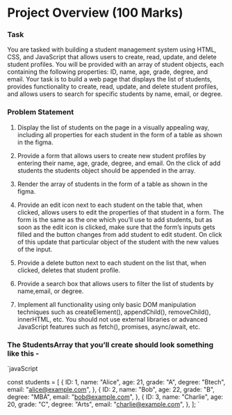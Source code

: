 # Project Overview (100 Marks)

### Task

You are tasked with building a student management system using HTML, CSS, and JavaScript that allows users to create, read, update, and delete student profiles. You will be provided with an array of student objects, each containing the following properties: ID, name, age, grade, degree, and email.
Your task is to build a web page that displays the list of students, provides functionality to create, read, update, and delete student profiles, and allows users to search for specific students by name, email, or degree.

### Problem Statement

1. Display the list of students on the page in a visually appealing way, including all properties for each student in the form of a table as shown in the figma.

2. Provide a form that allows users to create new student profiles by entering their name, age, grade, degree, and email. On the click of add students the students object should be appended in the array.

3. Render the array of students in the form of a table as shown in the figma.

4. Provide an edit icon next to each student on the table that, when clicked, allows users to edit the properties of that student in a form. The form is the same as the one which you’ll use to add students, but as soon as the edit icon is clicked, make sure that the form’s inputs gets filled and the button changes from add student to edit student. On click of this update that particular object of the student with the new values of the input.

5. Provide a delete button next to each student on the list that, when clicked, deletes that student profile.

6. Provide a search box that allows users to filter the list of students by name,email, or degree.

7. Implement all functionality using only basic DOM manipulation techniques such as createElement(), appendChild(), removeChild(), innerHTML, etc. You should not use external libraries or advanced JavaScript features such as fetch(), promises, async/await, etc.

### The StudentsArray that you’ll create should look something like this -


`javaScript 

const students = [
  {
    ID: 1,
    name: "Alice",
    age: 21,
    grade: "A",
    degree: "Btech",
    email: "alice@example.com",
  },
  {
    ID: 2,
    name: "Bob",
    age: 22,
    grade: "B",
    degree: "MBA",
    email: "bob@example.com",
  },
  {
    ID: 3,
    name: "Charlie",
    age: 20,
    grade: "C",
    degree: "Arts",
    email: "charlie@example.com",
  },
];
` 
